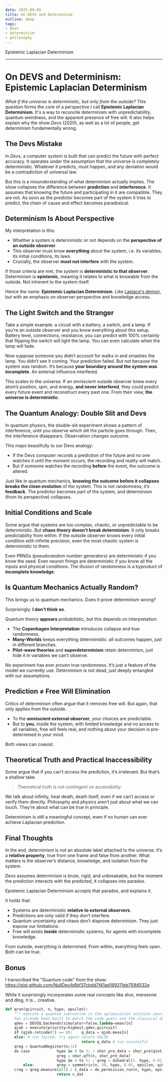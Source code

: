 ```yaml
---
date: 2025-09-01
title: On DEVS and Determinism
outline: deep
tags:
- devs
- determinism
- philosophy
---
```

Epistemic Laplacian Determinism

---

# On DEVS and Determinism: Epistemic Laplacian Determinism

*What if the universe is deterministic, but only from the outside?*
This question forms the core of a perspective I call **Epistemic Laplacian Determinism**. It's a way to reconcile determinism with unpredictability, quantum weirdness, and the apparent presence of free will. It also helps explain why the show *Devs* (2020), as well as a lot of people, get determinism fundamentally wrong.

## The Devs Mistake

In *Devs*, a computer system is built that can predict the future with perfect accuracy. It operates under the assumption that the universe is completely deterministic. Whatever it predicts, must happen, and any deviation would be a contradiction of universal law.

But this is a misunderstanding of what determinism actually implies. The show collapses the difference between **prediction** and **interference**. It assumes that knowing the future and participating in it are compatible. They are not. As soon as the predictor becomes part of the system it tries to predict, the chain of cause and effect becomes paradoxical.

## Determinism Is About Perspective

My interpretation is this:

* Whether a system is deterministic or not depends on the **perspective of an outside observer**.
* This observer must know **everything** about the system, i.e. its variables, its initial conditions, its laws.
* Crucially, the observer **must not interfere** with the system.

If those criteria are met, the system is **deterministic to that observer**. Determinism is **epistemic**, meaning it relates to what is knowable from the outside. Not inherent to the system itself.

Hence the name: **Epistemic Laplacian Determinism**. Like [Laplace's demon](https://en.wikipedia.org/wiki/Laplace%27s_demon), but with an emphasis on observer perspective and knowledge access.

## The Light Switch and the Stranger

Take a simple example: a circuit with a battery, a switch, and a lamp. If you're an outside observer and you know everything about this setup. Battery level, connections, resistance, you can predict with 100% certainty that flipping the switch will light the lamp. You can even calculate when the lamp will fade.

Now suppose someone you didn’t account for walks in and smashes the lamp. You didn’t see it coming. Your prediction failed. But not because the system was random. It’s because **your boundary around the system was incomplete**. An external influence interfered.

This scales to the universe. If an omniscient outside observer knew every atom’s position, spin, and energy, **and never interfered**, they could predict every future event and reconstruct every past one. From their view, **the universe is deterministic**.

## The Quantum Analogy: Double Slit and Devs

In quantum physics, the double-slit experiment shows a pattern of interference, until you observe which slit the particle goes through. Then, the interference disappears. Observation changes outcome.

This maps beautifully to our Devs analogy:

* If the Devs computer records a prediction of the future and no one watches it until the moment occurs, the recording and reality will match.
* But if someone watches the recording **before** the event, the outcome is altered.

Just like in quantum mechanics, **knowing the outcome before it collapses breaks the clean evolution** of the system. This is not randomness, it’s **feedback**. The predictor becomes part of the system, and determinism (from its perspective) collapses.

## Initial Conditions and Scale

Some argue that systems are too complex, chaotic, or unpredictable to be deterministic. But **chaos theory doesn’t break determinism**. It only breaks predictability from within. If the outside observer knows every initial condition with infinite precision, even the most chaotic system is deterministic to them.

Even PRNGs (pseudorandom number generators) are deterministic if you know the seed. Even neuron firings are deterministic if you know all the inputs and physical conditions. The illusion of randomness is a byproduct of **incomplete knowledge**.

## Is Quantum Mechanics Actually Random?

This brings us to quantum mechanics. Does it prove determinism wrong?

Surprisingly: **I don't think so**.

Quantum theory **appears** probabilistic, but this depends on interpretation:

* The **Copenhagen Interpretation** introduces collapse and true randomness.
* **Many-Worlds** keeps everything deterministic: all outcomes happen, just in different branches.
* **Pilot-wave theories** and **superdeterminism** retain determinism, just hide it in variables we can’t observe.

No experiment has ever *proven* true randomness. It’s just a feature of the model we currently use. Determinism is not dead, just deeply entangled with our assumptions.

## Prediction ≠ Free Will Elimination

Critics of determinism often argue that it removes free will. But again, that only applies from the outside.

* To the **omniscient external observer**, your choices are predictable.
* But to **you**, inside the system, with limited knowledge and no access to all variables, free will feels real, and nothing about your decision is pre-determined in your mind.

Both views can coexist.

## Theoretical Truth and Practical Inaccessibility

Some argue that if you can’t *access* the prediction, it’s irrelevant. But that’s a shallow take.

> Theoretical truth is not contingent on accessibility.

We talk about infinity, heat death, death itself, even if we can’t access or verify them directly. Philosophy and physics aren’t just about what we can touch. They’re about what can be *true* in principle.

Determinism is still a meaningful concept, even if no human can ever achieve Laplacian prediction.

## Final Thoughts

In the end, determinism is not an absolute label attached to the universe. It’s a **relative property**, true from one frame and false from another. What matters is the observer’s distance, knowledge, and isolation from the system.

*Devs* assumes determinism is brute, rigid, and unbreakable, but the moment the prediction interacts with the predicted, it collapses into paradox.

Epistemic Laplacian Determinism accepts that paradox, and explains it.

It holds that:

* Systems are deterministic **relative to external observers**.
* Predictions are only valid if they don’t interfere.
* Quantum uncertainty and chaos don’t disprove determinism. They just expose our limitations.
* Free will exists **inside** deterministic systems, for agents with incomplete knowledge.

From outside, everything is determined.
From within, everything feels open.
Both can be true.

## Bonus

I transcribed the "Quantum code" from the show:
https://gist.github.com/NullDev/b6bf37cbdd7f41ad169211eb7594532e

While it surprisingly incorporates some real concepts like shor, mersenne and dlog, it is... creative. 

```python
def qrun(qcircuit, n, hypo, epsilon):
    """ execute a quantum subroutine in the optimisation solution search the quantum circuit
    has already been built to match the code guess and the classical data it is analyzing """
    qdev = DEVSQ.backends(simulator=false,lambda=xmax)[n]
    qjob = execute(priority=highest,qdev,qcircuit)
    if (qjob.retcode[7] == 0):    q_data = qjob.meas[n]
    else: # run failed, try again return FALSE
                                  return q_data # run successful
    qreg = QuantumRegister(n//2)
    do case            hypo in 0 to 3: / shor_pre_data = shor_pre(qint_data)
                       qreg = shor.qft(n, shor_pre_data)
                       hypo in 4 to 5: / qreg = dihedral(1. hypo, 0.01, epsilon, qint_data)
        else:          qreg = symmetric(n, 30, hypo, 0.05, epsilon, qint_data)
    creg = qreg.measure[all] / c_data = do_permission_run(n, hypo, epsilon, creg)
                       return c_dat
```
